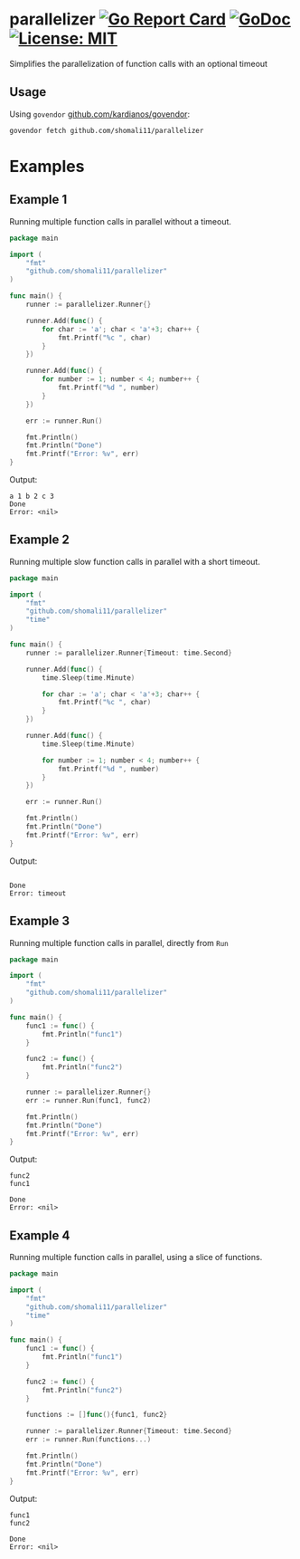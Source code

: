 # parallelizer [![Go Report Card](https://goreportcard.com/badge/github.com/shomali11/parallelizer)](https://goreportcard.com/report/github.com/shomali11/parallelizer) [![GoDoc](https://godoc.org/github.com/shomali11/parallelizer?status.svg)](https://godoc.org/github.com/shomali11/parallelizer) [![License: MIT](https://img.shields.io/badge/License-MIT-yellow.svg)](https://opensource.org/licenses/MIT)

Simplifies the parallelization of function calls with an optional timeout

## Usage

Using `govendor` [github.com/kardianos/govendor](https://github.com/kardianos/govendor):

```
govendor fetch github.com/shomali11/parallelizer
```

# Examples

## Example 1

Running multiple function calls in parallel without a timeout.

```go
package main

import (
	"fmt"
	"github.com/shomali11/parallelizer"
)

func main() {
	runner := parallelizer.Runner{}

	runner.Add(func() {
		for char := 'a'; char < 'a'+3; char++ {
			fmt.Printf("%c ", char)
		}
	})

	runner.Add(func() {
		for number := 1; number < 4; number++ {
			fmt.Printf("%d ", number)
		}
	})

	err := runner.Run()

	fmt.Println()
	fmt.Println("Done")
	fmt.Printf("Error: %v", err)
}
```

Output:

```text
a 1 b 2 c 3 
Done
Error: <nil>
```

## Example 2

Running multiple slow function calls in parallel with a short timeout.

```go
package main

import (
	"fmt"
	"github.com/shomali11/parallelizer"
	"time"
)

func main() {
	runner := parallelizer.Runner{Timeout: time.Second}

	runner.Add(func() {
		time.Sleep(time.Minute)

		for char := 'a'; char < 'a'+3; char++ {
			fmt.Printf("%c ", char)
		}
	})

	runner.Add(func() {
		time.Sleep(time.Minute)

		for number := 1; number < 4; number++ {
			fmt.Printf("%d ", number)
		}
	})

	err := runner.Run()

	fmt.Println()
	fmt.Println("Done")
	fmt.Printf("Error: %v", err)
}
```

Output:

```text

Done
Error: timeout
```

## Example 3

Running multiple function calls in parallel, directly from `Run`

```go
package main

import (
	"fmt"
	"github.com/shomali11/parallelizer"
)

func main() {
	func1 := func() {
		fmt.Println("func1")
	}

	func2 := func() {
		fmt.Println("func2")
	}

	runner := parallelizer.Runner{}
	err := runner.Run(func1, func2)

	fmt.Println()
	fmt.Println("Done")
	fmt.Printf("Error: %v", err)
}
```

Output:

```text
func2
func1

Done
Error: <nil>
```

## Example 4

Running multiple function calls in parallel, using a slice of functions.

```go
package main

import (
	"fmt"
	"github.com/shomali11/parallelizer"
	"time"
)

func main() {
	func1 := func() {
		fmt.Println("func1")
	}

	func2 := func() {
		fmt.Println("func2")
	}

	functions := []func(){func1, func2}

	runner := parallelizer.Runner{Timeout: time.Second}
	err := runner.Run(functions...)

	fmt.Println()
	fmt.Println("Done")
	fmt.Printf("Error: %v", err)
}
```

Output:

```text
func1
func2

Done
Error: <nil>
```
